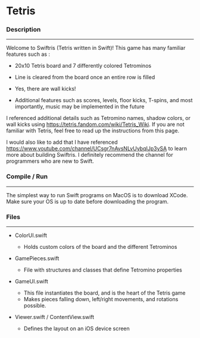 # Tetris
### Description
-----
Welcome to Swiftris (Tetris written in Swift)! This game has many familiar features such as :

* 20x10 Tetris board and 7 differently colored Tetrominos

* Line is cleared from the board once an entire row is filled 

* Yes, there are wall kicks!

* Additional features such as scores, levels, floor kicks, T-spins, and most importantly, music may be implemented in the future 

I referenced additional details such as Tetromino names, shadow colors, or wall kicks using https://tetris.fandom.com/wiki/Tetris_Wiki. If you are not familiar with Tetris, feel free to read up the instructions from this page. 

I would also like to add that I have referenced https://www.youtube.com/channel/UCsgr7nAvsNLvUybqIJp3ySA to learn more about building Swiftris. I definitely recommend the channel for programmers who are new to Swift.

### Compile / Run
-----
The simplest way to run Swift programs on MacOS is to download XCode. Make sure your OS is up to date before downloading the program.


### Files
-----
* ColorUI.swift 
  * Holds custom colors of the board and the different Tetrominos 
  
* GamePieces.swift 
  * File with structures and classes that define Tetromino properties  
  
* GameUI.swift 
  * This file instantiates the board, and is the heart of the Tetris game
  * Makes pieces falling down, left/right movements, and rotations possible. 

* Viewer.swift / ContentView.swift 
  * Defines the layout on an iOS device screen
  
  
  
